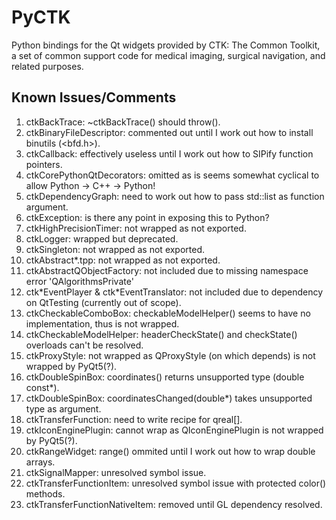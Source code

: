 PyCTK
=====
Python bindings for the Qt widgets provided by CTK: The Common Toolkit, a set of common support code for medical imaging, surgical navigation, and related purposes.

Known Issues/Comments
---------------------

1. ctkBackTrace: ~ctkBackTrace() should throw().
2. ctkBinaryFileDescriptor: commented out until I work out how to install binutils (<bfd.h>).
3. ctkCallback: effectively useless until I work out how to SIPify function pointers.
4. ctkCorePythonQtDecorators: omitted as is seems somewhat cyclical to allow Python -> C++ -> Python!
5. ctkDependencyGraph: need to work out how to pass std::list<int> as function argument.
6. ctkException: is there any point in exposing this to Python?
7. ctkHighPrecisionTimer: not wrapped as not exported.
8. ctkLogger: wrapped but deprecated.
9. ctkSingleton: not wrapped as not exported.
10. ctkAbstract\*.tpp: not wrapped as not exported.
11. ctkAbstractQObjectFactory: not included due to missing namespace error 'QAlgorithmsPrivate'
12. ctk\*EventPlayer & ctk\*EventTranslator: not included due to dependency on QtTesting (currently out of scope).
13. ctkCheckableComboBox: checkableModelHelper() seems to have no implementation, thus is not wrapped.
14. ctkCheckableModelHelper: headerCheckState() and checkState() overloads can't be resolved.
15. ctkProxyStyle: not wrapped as QProxyStyle (on which depends) is not wrapped by PyQt5(?).
16. ctkDoubleSpinBox: coordinates() returns unsupported type (double const\*).
17. ctkDoubleSpinBox: coordinatesChanged(double\*) takes unsupported type as argument.
18. ctkTransferFunction: need to write recipe for qreal[].
19. ctkIconEnginePlugin: cannot wrap as QIconEnginePlugin is not wrapped by PyQt5(?).
20. ctkRangeWidget: range() ommited until I work out how to wrap double arrays.
21. ctkSignalMapper: unresolved symbol issue.
22. ctkTransferFunctionItem: unresolved symbol issue with protected color() methods.
23. ctkTransferFunctionNativeItem: removed until GL dependency resolved.
